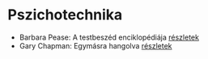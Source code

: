 # Pszichotechnika

- Barbara Pease: A testbeszéd enciklopédiája [részletek](_details/Barbara%20Pease.md#id_294)
- Gary Chapman: Egymásra hangolva [részletek](_details/Gary%20Chapman.md#id_379)